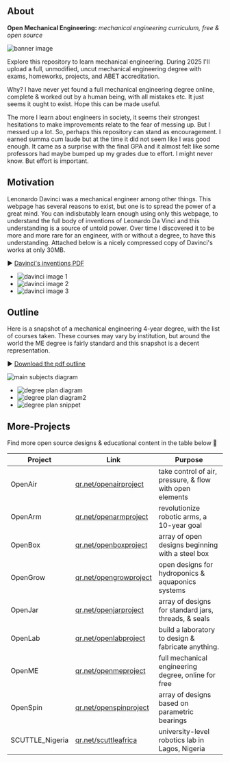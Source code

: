 ##  About

**Open Mechanical Engineering:**
_mechanical engineering curriculum, free & open source_

![banner image](img/img_banner.jpg)

Explore this repository to learn mechanical engineering.  During 2025 I'll upload a full, unmodified, uncut mechanical engineering degree with exams, homeworks, projects, and ABET accreditation.

Why? I have never yet found a full mechanical engineering degree online, complete & worked out by a human being, with all mistakes etc.  It just seems it ought to exist.  Hope this can be made useful.

The more I learn about engineers in society, it seems their strongest hesitations to make improvements relate to the fear of messing up.  But I messed up a lot.  So, perhaps this repository can stand as encouragement.  I earned summa cum laude but at the time it did not seem like I was good enough.  It came as a surprise with the final GPA and it almost felt like some professors had maybe bumped up my grades due to effort.  I might never know.  But effort is important.

## Motivation

Lenonardo Davinci was a mechanical engineer among other things.  This webpage has several reasons to exist, but one is to spread the power of a great mind.  You can indisbutably learn enough using only this webpage, to understand the full body of inventions of Leonardo Da Vinci and this understanding is a source of untold power.  Over time I discovered it to be more and more rare for an engineer, with or without a degree, to have this understanding.   Attached below is a nicely compressed copy of Davinci's works at only 30MB.


► [Davinci's inventions PDF](https://lobfile.com/file/U7LRr5QU.pdf)

- ![davinci image 1](img/img_davinci1.jpg)
- ![davinci image 2](img/img_davinci2.jpg)
- ![davinci image 3](img/img_davinci3.jpg)

## Outline

Here is a snapshot of a mechanical engineering 4-year degree, with the list of courses taken.  These courses may vary by institution, but around the world the ME degree is fairly standard and this snapshot is a decent representation.

► [Download the pdf outline](https://raw.githubusercontent.com/dmalawey/openME/main/docs/2014_toyotaProblemSolving.pdf)

![main subjects diagram](img/img_subjects1.1.jpg)

- ![degree plan diagram](img/img_subjects1.jpg)
- ![degree plan diagram2](img/img_subjects2.jpg)
- ![degree plan snippet](img/img_degreePlan.jpg)
  
## More-Projects

Find more open source designs & educational content in the table below 🙂

| Project | Link | Purpose |
| ------- | ---- | ------- |
| OpenAir | [qr.net/openairproject](https://qr.net/openairproject) | take control of air, pressure, & flow with open elements | 
| OpenArm | [qr.net/openarmproject](https://qr.net/openarmproject) | revolutionize robotic arms, a 10-year goal | 
| OpenBox | [qr.net/openboxproject](https://qr.net/openboxproject) | array of open designs beginning with a steel box | 
| OpenGrow | [qr.net/opengrowproject](https://qr.net/opengrowproject) | open designs for hydroponics & aquaponics systems | 
| OpenJar | [qr.net/openjarproject](https://qr.net/openjarproject) | array of designs for standard jars, threads, & seals | 
| OpenLab | [qr.net/openlabproject](https://qr.net/openlabproject) | build a laboratory to design & fabricate anything. |
| OpenME  | [qr.net/openmeproject](https://qr.net/openmeproject)  | full mechanical engineering degree, online for free | 
| OpenSpin | [qr.net/openspinproject](https://qr.net/openspinproject) | array of designs based on parametric bearings | 
| SCUTTLE_Nigeria | [qr.net/scuttleafrica](https://qr.net/scuttleafrica) | university-level robotics lab in Lagos, Nigeria |
